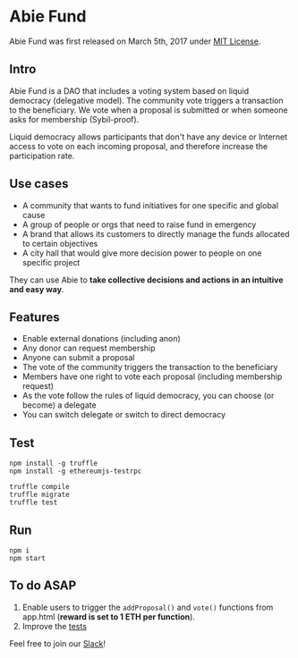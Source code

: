 # Abie Fund

Abie Fund was first released on March 5th, 2017 under [MIT License](https://github.com/AbieFund/abie/blob/master/LICENSE).

## Intro

Abie Fund is a DAO that includes a voting system based on liquid democracy (delegative model). The community vote triggers a transaction to the beneficiary. We vote when a proposal is submitted or when someone asks for membership (Sybil-proof).

Liquid democracy allows participants that don't have any device or Internet access to vote on each incoming proposal, and therefore increase the participation rate. 

## Use cases

* A community that wants to fund initiatives for one specific and global cause
* A group of people or orgs that need to raise fund in emergency
* A brand that allows its customers to directly manage the funds allocated to certain objectives
* A city hall that would give more decision power to people on one specific project

They can use Abie to **take collective decisions and actions in an intuitive and easy way**.

## Features

* Enable external donations (including anon)
* Any donor can request membership
* Anyone can submit a proposal
* The vote of the community triggers the transaction to the beneficiary
* Members have one right to vote each proposal (including membership request)
* As the vote follow the rules of liquid democracy, you can choose (or become) a delegate
* You can switch delegate or switch to direct democracy

## Test

```
npm install -g truffle
npm install -g ethereumjs-testrpc
```

```
truffle compile
truffle migrate
truffle test
```

## Run

```
npm i
npm start
```

## To do ASAP

1. Enable users to trigger the `addProposal()` and `vote()` functions from app.html (**reward is set to 1 ETH per function**).
2. Improve the [tests](https://github.com/AbieFund/abie/tree/master/test)


Feel free to join our [Slack](http://slack.abie.fund)!

